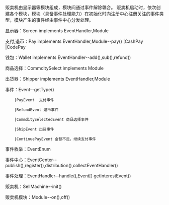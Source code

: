 贩卖机由显示器等模块组成，模块间通过事件解除耦合。
贩卖机启动时，依次创建各个模块，模块（具备事件处理能力）在初始化时向注册中心注册关注的事件类型，模块产生的事件经由事件中心分发处理。


显示器：Screen implements EventHandler,Module

支付,退币：Pay implements EventHandler,Module--pay()
		|CashPay
		|CodePay

钱包：Wallet implements EventHandler--add(),sub(),refund()

商品选择：CommditySelect implements Module

出货器：Shipper implements EventHandler,Module

事件：Event--getType()

		|PayEvent  支付事件

		|RefundEvent 退币事件

		|CommditySelectedEvent 商品选择事件

		|ShipEvent 出货事件

		|ContinuePayEvent 金额不足，继续支付事件

事件枚举：EventEnum

事件中心：EventCenter--publish(),register(),distribution(),collectEventHandler()

事件处理：EventHandler--handle(),Event[] getInterestEvent()

贩卖机：SellMachine--init()

贩卖机模块：Module--on(),off()
